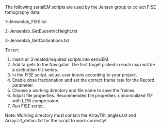 The following serialEM scripts are used by the Jensen group to collect FISE tomography data:

1-Jensenlab_FISE.txt

2-Jensenlab_GetEucentricHeight.txt

3-Jensenlab_GetCalibrations.txt

To run:
1) Insert all 3 related/required scripts into serialEM.
2) Add targets to the Navigator. The first target picked in each map will be a calibration tilt-series.
3) In the FISE script, adjust user inputs according to your project.
4) Enable dose fractionation and set the correct frame rate for the Record parameter.
5) Choose a working directory and file name to save the frames.
6) Adjust file properties. Recommended file properties: unnormalized TIF with LZW compression.
7) Run FISE script.

Note: Working directory must contain the ArrayTilt_angles.txt and ArrayTilt_defoci.txt for the script to work correctly!


